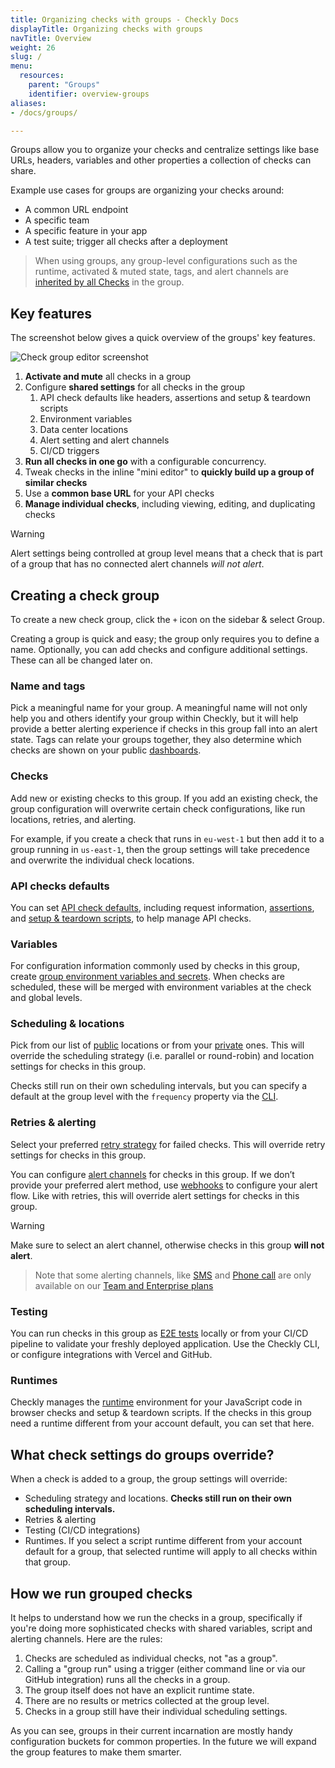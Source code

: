 ```yaml
---
title: Organizing checks with groups - Checkly Docs
displayTitle: Organizing checks with groups
navTitle: Overview
weight: 26
slug: /
menu:
  resources:
    parent: "Groups"
    identifier: overview-groups
aliases:
- /docs/groups/

---
```


Groups allow you to organize your checks and centralize settings like base URLs, headers, variables and other properties
a collection of checks can share. 

Example use cases for groups are organizing your checks around:

- A common URL endpoint
- A specific team
- A specific feature in your app
- A test suite; trigger all checks after a deployment

> When using groups, any group-level configurations such as the runtime, activated & muted state, tags, and alert channels are [inherited by all Checks](/docs/groups/#what-check-settings-do-groups-override) in the group. 

## Key features

The screenshot below gives a quick overview of the groups' key features.

![Check group editor screenshot](/docs/images/groups/group-editor.png)

1. **Activate and mute** all checks in a group
2. Configure **shared settings** for all checks in the group
    1. API check defaults like headers, assertions and setup & teardown scripts
    2. Environment variables
    3. Data center locations
    4. Alert setting and alert channels
    5. CI/CD triggers
3. **Run all checks in one go** with a configurable concurrency.
4. Tweak checks in the inline "mini editor" to **quickly build up a group of similar checks**
5. Use a **common base URL** for your API checks
6. **Manage individual checks**, including viewing, editing, and duplicating checks

> [!WARNING]
> Alert settings being controlled at group level means that a check that is part of a group that has no connected alert channels *will not alert*.

## Creating a check group
To create a new check group, click the `+` icon on the sidebar & select Group.

Creating a group is quick and easy; the group only requires you to define a name. Optionally, you can add checks and configure additional settings. These can all be changed later on.

### Name and tags
Pick a meaningful name for your group. A meaningful name will not only help you and others identify your group within Checkly, but it will help provide a better alerting experience if checks in this group fall into an alert state. Tags can relate your groups together, they also determine which checks are shown on your public [dashboards](/docs/dashboards/).  

### Checks
Add new or existing checks to this group. If you add an existing check, the group configuration will overwrite certain check configurations, like run locations, retries, and alerting. 

For example, if you create a check that runs in `eu-west-1` but then add it to a group running in `us-east-1`, then the group settings will take precedence and overwrite the individual check locations. 

### API checks defaults
You can set [API check defaults](/docs/groups/api-check-defaults/), including request information, [assertions](/docs/api-checks/assertions/), and [setup & teardown scripts](/docs/api-checks/setup-teardown-scripts/), to help manage API checks.

### Variables
For configuration information commonly used by checks in this group, create [group environment variables and secrets](/docs/groups/variables/). When checks are scheduled, these will be merged with environment variables at the check and global levels.

### Scheduling & locations
Pick from our list of [public](/docs/monitoring/global-locations/) locations or from your [private](/docs/private-locations/) ones. This will override the scheduling strategy (i.e. parallel or round-robin) and location settings for checks in this group. 

Checks still run on their own scheduling intervals, but you can specify a default at the group level with the `frequency` property via the [CLI](/docs/cli/constructs-reference/#checkgroup).

### Retries & alerting

Select your preferred [retry strategy](/docs/alerting-and-retries/retries/) for failed checks. This will override retry settings for checks in this group.

You can configure [alert channels](/docs/alerting-and-retries/alert-channels/#managing-alert-channels) for checks in this group. If we don’t provide your preferred alert method, use [webhooks](/docs/alerting-and-retries/webhooks/) to configure your alert flow. Like with retries, this will override alert settings for checks in this group.

> [!WARNING]
> Make sure to select an alert channel, otherwise checks in this group **will not alert**.

> Note that some alerting channels, like [SMS](/docs/alerting-and-retries/sms-delivery/) and [Phone call](/docs/alerting-and-retries/phone-calls/) are only available on our [Team and Enterprise plans](/pricing/#features)

### Testing

You can run checks in this group as [E2E tests](/docs/testing) locally or from your CI/CD pipeline to validate your freshly deployed application. Use the Checkly CLI, or configure integrations with Vercel and GitHub.

### Runtimes

Checkly manages the [runtime](/docs/runtimes) environment for your JavaScript code in browser checks and setup & teardown scripts. If the checks in this group need a runtime different from your account default, you can set that here.

## What check settings do groups override?

When a check is added to a group, the group settings will override:
* Scheduling strategy and locations. **Checks still run on their own scheduling intervals.**
* Retries & alerting
* Testing (CI/CD integrations)
* Runtimes. If you select a script runtime different from your account default for a group, that selected runtime will apply to all checks within that group.

## How we run grouped checks

It helps to understand how we run the checks in a group, specifically if you're doing more sophisticated checks with shared
variables, script and alerting channels. Here are the rules:

1. Checks are scheduled as individual checks, not "as a group".
2. Calling a "group run" using a trigger (either command line or via our GitHub integration) runs all the checks in a group.
3. The group itself does not have an explicit runtime state.
4. There are no results or metrics collected at the group level.
5. Checks in a group still have their individual scheduling settings.

As you can see, groups in their current incarnation are mostly handy configuration buckets for common properties. In the 
future we will expand the group features to make them smarter.
